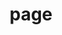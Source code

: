 ---
category: 4-letters
denotation: null
name: page
reference_link: https://www.etymonline.com/word/page
root_language: null
root_name: null
title: page
type: free
word_sums:
- respelling: page
  sum: 'Page + '
---